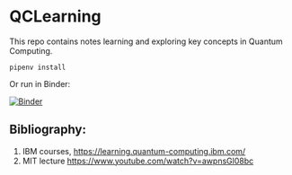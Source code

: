 # QCLearning

This repo contains notes learning and exploring key concepts in Quantum Computing.

    pipenv install
	
Or run in Binder:

[![Binder](https://mybinder.org/badge_logo.svg)](https://mybinder.org/v2/gh/0Hughman0/QCLearning/HEAD)

## Bibliography:

1. IBM courses, https://learning.quantum-computing.ibm.com/
2. MIT lecture https://www.youtube.com/watch?v=awpnsGl08bc

